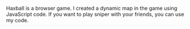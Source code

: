 Haxball is a browser game. I created a dynamic map in the game using JavaScript code. If you want to play sniper with your friends, you can use my code.
